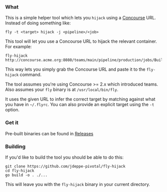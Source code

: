 ### What

This is a simple helper tool which lets you `hijack` using a [Concourse](http://concourse.ci) URL. Instead of doing something like:
```
fly -t <target> hijack -j <pipeline>/<job>
```

This tool will let you use a Concourse URL to hijack the relevant container. For example:

```
fly-hijack http://concourse.acme.org:8080/teams/main/pipeline/production/jobs/BuildAll/builds/27
```

This way lets you simply grab the Concourse URL and paste it to the `fly-hijack` command.

The tool assumes you're using Concourse >= 2.x which introduced teams. Also assumes your `fly` binary is at `/usr/local/bin/fly`.

It uses the given URL to infer the correct target by matching against what you have in `~/.flyrc`. You can also provide an explicit target using the `-t` option.

### Get it

Pre-built binaries can be found in [Releases](https://github.com/jdeppe-pivotal/fly-hijack/releases)

### Building

If you'd like to build the tool you should be able to do this:

```
git clone https://github.com/jdeppe-pivotal/fly-hijack
cd fly-hijack
go build -o . ./...
```

This will leave you with the `fly-hijack` binary in your current directory.
